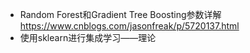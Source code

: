


- Random Forest和Gradient Tree Boosting参数详解
https://www.cnblogs.com/jasonfreak/p/5720137.html
- 使用sklearn进行集成学习——理论

